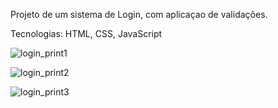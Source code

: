 Projeto de um sistema de Login, com aplicaçao de validações. 

Tecnologias: HTML, CSS, JavaScript

![login_print1](https://user-images.githubusercontent.com/102860659/190020846-bab020af-8333-4347-bf4f-af51409409a3.png)

![login_print2](https://user-images.githubusercontent.com/102860659/190020802-a5be08c5-2329-4c24-bde1-4925e7abff5d.png)

![login_print3](https://user-images.githubusercontent.com/102860659/190020867-5fadb8a3-30b4-454e-8f53-21dca26dd8e6.png)



